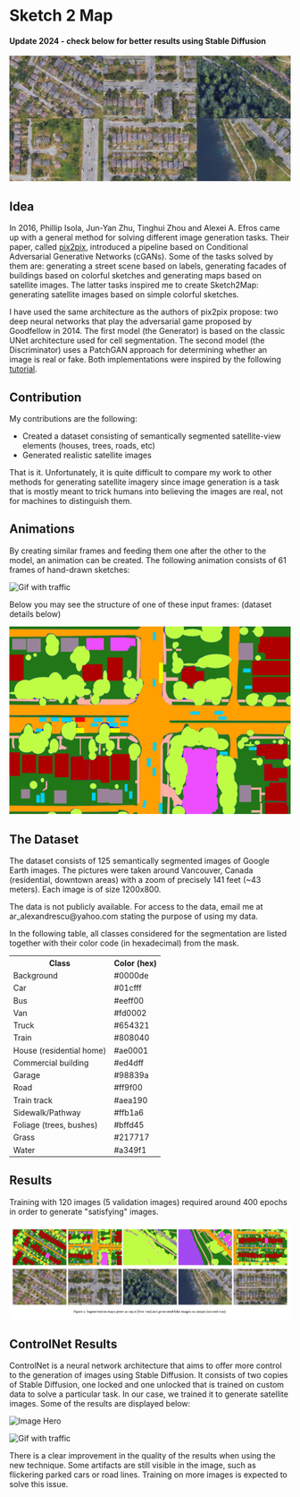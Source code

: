 <h1>Sketch 2 Map</h1>
<h4>Update 2024 - check below for better results using Stable Diffusion</h4>

![Image Hero](repo_images/img1.png)

<h2>Idea</h2>
<p>
In 2016, Phillip Isola, Jun-Yan Zhu, Tinghui Zhou and Alexei A. Efros came up with a general method for
solving different image generation tasks. Their paper, called <a href="https://phillipi.github.io/pix2pix/">pix2pix</a>,
introduced a pipeline based on Conditional Adversarial Generative Networks (cGANs). Some of the tasks solved by them 
are: generating a street scene based on labels, generating facades of buildings based on colorful sketches and 
generating maps based on satellite images. The latter tasks inspired me to create Sketch2Map: generating satellite
images based on simple colorful sketches.
</p>

<p>I have used the same architecture as the authors of pix2pix propose: two deep neural networks that play the adversarial game 
proposed by Goodfellow in 2014. The first model (the Generator) is based on the classic UNet architecture used for
cell segmentation. The second model (the Discriminator) uses a PatchGAN approach for determining whether an image
is real or fake. Both implementations were inspired by the following <a href="https://www.youtube.com/watch?v=SuddDSqGRzg">tutorial</a>.</p>

<h2>Contribution</h2>
<p>My contributions are the following:</p>
<ul>
<li>Created a dataset consisting of semantically segmented satellite-view elements (houses, trees, roads, etc)</li>
<li>Generated realistic satellite images</li>
</ul>
<p>That is it. Unfortunately, it is quite difficult to compare my work to other methods for generating satellite imagery
since image generation is a task that is mostly meant to trick humans into believing the images are real, not for machines
to distinguish them.</p>



<h2>Animations</h2>
<p>
By creating similar frames and feeding them one after the other to the model, an animation can be created. The 
following animation consists of 61 frames of hand-drawn sketches:
</p>

![Gif with traffic](repo_images/animation.gif)

<p>Below you may see the structure of one of these input frames: (dataset details below)</p>

![Gif with traffic](repo_images/animation_bts.png)

<h2>The Dataset</h2>
<p>The dataset consists of 125 semantically segmented images of Google Earth images. The pictures were taken around
 Vancouver, Canada (residential, downtown areas) with a zoom of precisely 141 feet (~43 meters). Each image is of size 
 1200x800.
</p>
<p>
The data is not publicly available. For access to the data, email me at ar_alexandrescu@yahoo.com stating the purpose of
using my data.
</p>

<p>In the following table, all classes considered for the segmentation are listed together with their color code 
(in hexadecimal) from the mask.</p>
<table>
    <tr>
        <th>Class</th>
        <th>Color (hex)</th>
    </tr>
    <tr><td>Background</td><td>#0000de</td></tr>
    <tr><td>Car</td><td>#01cfff</td></tr>
    <tr><td>Bus</td><td>#eeff00</td></tr>
    <tr><td>Van</td><td>#fd0002</td></tr>
    <tr><td>Truck</td><td>#654321</td></tr>
    <tr><td>Train</td><td>#808040</td></tr>
    <tr><td>House (residential home)</td><td>#ae0001</td></tr>
    <tr><td>Commercial building</td><td>#ed4dff</td></tr>
    <tr><td>Garage</td><td>#98839a</td></tr>
    <tr><td>Road</td><td>#ff9f00</td></tr>
    <tr><td>Train track</td><td>#aea190</td></tr>
    <tr><td>Sidewalk/Pathway</td><td>#ffb1a6</td></tr>
    <tr><td>Foliage (trees, bushes)</td><td>#bffd45</td></tr>
    <tr><td>Grass</td><td>#217717</td></tr>
    <tr><td>Water</td><td>#a349f1</td></tr>
</table>

<h2>Results</h2>

<p>Training with 120 images (5 validation images) required around 400 epochs in order to generate "satisfying" images.
</p>

![Image Hero](repo_images/img2.png)


<h2>ControlNet Results</h2>

<p>ControlNet is a neural network architecture that aims to offer more control to the generation of images using Stable
Diffusion. It consists of two copies of Stable Diffusion, one locked and one unlocked that is trained on custom data to 
solve a particular task. In our case, we trained it to generate satellite images. Some of the results are displayed 
below:</p>

![Image Hero](repo_images/img3.png)

![Gif with traffic](repo_images/animation_new.gif)

<p>There is a clear improvement in the quality of the results when using the new technique. Some artifacts are still 
visible in the image, such as flickering parked cars or road lines. Training on more images is expected to solve this 
issue.</p>
